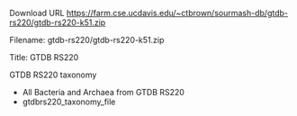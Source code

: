 Download URL https://farm.cse.ucdavis.edu/~ctbrown/sourmash-db/gtdb-rs220/gtdb-rs220-k51.zip

Filename: gtdb-rs220/gtdb-rs220-k51.zip

Title: GTDB RS220


GTDB RS220 taxonomy
* All Bacteria and Archaea from GTDB RS220
* gtdbrs220_taxonomy_file

